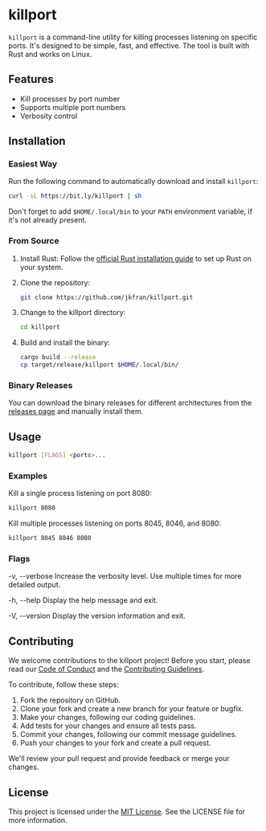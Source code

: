 # killport

`killport` is a command-line utility for killing processes listening on specific ports. It's designed to be simple, fast, and effective. The tool is built with Rust and works on Linux.

## Features

- Kill processes by port number
- Supports multiple port numbers
- Verbosity control

## Installation

### Easiest Way

Run the following command to automatically download and install `killport`:

```sh
curl -sL https://bit.ly/killport | sh
```

Don't forget to add `$HOME/.local/bin` to your `PATH` environment variable, if it's not already present.

### From Source

1. Install Rust: Follow the [official Rust installation guide](https://www.rust-lang.org/tools/install) to set up Rust on your system.
2. Clone the repository:

   ```sh
   git clone https://github.com/jkfran/killport.git
   ```

3. Change to the killport directory:

   ```sh
   cd killport
   ```

4. Build and install the binary:

   ```sh
   cargo build --release
   cp target/release/killport $HOME/.local/bin/
   ```

### Binary Releases

You can download the binary releases for different architectures from the [releases page](https://github.com/jkfran/killport/releases) and manually install them.

## Usage

```sh
killport [FLAGS] <ports>...
```

### Examples

Kill a single process listening on port 8080:

```sh
killport 8080
```

Kill multiple processes listening on ports 8045, 8046, and 8080:

```sh
killport 8045 8046 8080
```
### Flags

-v, --verbose
    Increase the verbosity level. Use multiple times for more detailed output.

-h, --help
    Display the help message and exit.

-V, --version
    Display the version information and exit.

## Contributing

We welcome contributions to the killport project! Before you start, please read our [Code of Conduct](CODE_OF_CONDUCT.md) and the [Contributing Guidelines](CONTRIBUTING.md).

To contribute, follow these steps:

1. Fork the repository on GitHub.
2. Clone your fork and create a new branch for your feature or bugfix.
3. Make your changes, following our coding guidelines.
4. Add tests for your changes and ensure all tests pass.
5. Commit your changes, following our commit message guidelines.
6. Push your changes to your fork and create a pull request.

We'll review your pull request and provide feedback or merge your changes.

## License

This project is licensed under the [MIT License](LICENSE). See the LICENSE file for more information.

